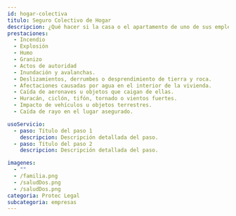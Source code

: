 ```yaml
---
id: hogar-colectiva
titulo: Seguro Colectivo de Hogar​
descripcion: ¿Qué hacer si la casa o el apartamento de uno de sus empleados se incendia y este, junto con su familia, no cuenta con recursos para recuperar su patrimonio? ¿Cómo su empresa puede apoyarlo en pro de su tranquilidad? Una situación así puede presentarse y su organización debe estar preparada. Los riesgos a los que se exponen sus trabajadores no solo ponen en juego el bienestar de ellos y sus seres queridos, sino también el de su empresa. Con el Seguro C​olectivo de H​ogar, sus empleados protegen sus viviendas y contenidos, es decir su patrimonio, a la vez que su negocio garantiza mayor productividad y alto rendimiento de parte de ellos.​​​​​​​ Ofrézcales calidad de vida a sus empleados con el acompañamiento incondicional de Seguros Protec Seguros. ¡Permítanos asesorarlo!​​​
prestaciones: 
  - Incendio
  - Explosión
  - Humo
  - Granizo
  - Actos de autoridad
  - Inundación y avalanchas.
  - Deslizamientos, derrumbes o desprendimiento de tierra y roca.
  - Afectaciones causadas por agua en el interior de la vivienda.
  - Caída de aeronaves u objetos que caigan de ellas.
  - Huracán, ciclón, tifón, tornado o vientos fuertes.
  - Impacto de vehículos u objetos terrestres.
  - Caída de rayo en el lugar asegurado.

usoServicio:
  - paso: Título del paso 1
    descripcion: Descripción detallada del paso.
  - paso: Título del paso 2
    descripcion: Descripción detallada del paso.

imagenes:
  - ""
  - /familia.png
  - /saludDos.png
  - /saludDos.png
categoria: Protec Legal
subcategoria: empresas
---
```

